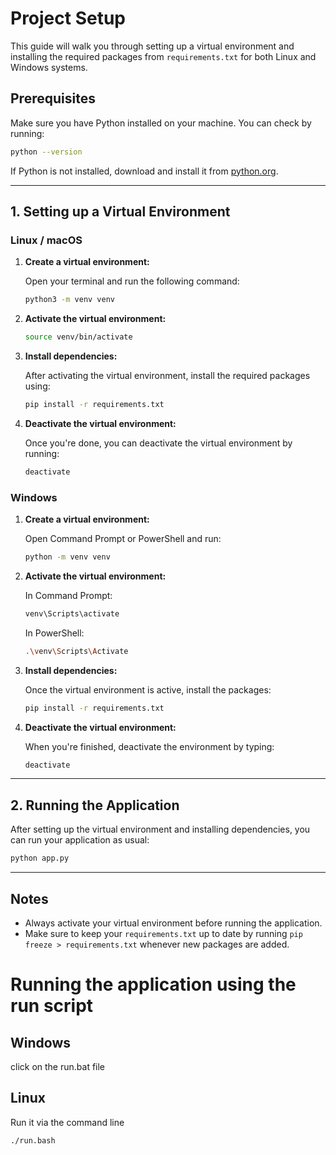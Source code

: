 
# Project Setup

This guide will walk you through setting up a virtual environment and installing the required packages from `requirements.txt` for both Linux and Windows systems.

## Prerequisites

Make sure you have Python installed on your machine. You can check by running:

```bash
python --version
```

If Python is not installed, download and install it from [python.org](https://www.python.org/downloads/).

---

## 1. Setting up a Virtual Environment

### Linux / macOS

1. **Create a virtual environment:**

    Open your terminal and run the following command:

    ```bash
    python3 -m venv venv
    ```

2. **Activate the virtual environment:**

    ```bash
    source venv/bin/activate
    ```

3. **Install dependencies:**

    After activating the virtual environment, install the required packages using:

    ```bash
    pip install -r requirements.txt
    ```

4. **Deactivate the virtual environment:**

    Once you're done, you can deactivate the virtual environment by running:

    ```bash
    deactivate
    ```

### Windows

1. **Create a virtual environment:**

    Open Command Prompt or PowerShell and run:

    ```bash
    python -m venv venv
    ```

2. **Activate the virtual environment:**

    In Command Prompt:

    ```bash
    venv\Scripts\activate
    ```

    In PowerShell:

    ```bash
    .\venv\Scripts\Activate
    ```

3. **Install dependencies:**

    Once the virtual environment is active, install the packages:

    ```bash
    pip install -r requirements.txt
    ```

4. **Deactivate the virtual environment:**

    When you're finished, deactivate the environment by typing:

    ```bash
    deactivate
    ```

---

## 2. Running the Application

After setting up the virtual environment and installing dependencies, you can run your application as usual:

```bash
python app.py
```

---

## Notes

- Always activate your virtual environment before running the application.
- Make sure to keep your `requirements.txt` up to date by running `pip freeze > requirements.txt` whenever new packages are added.



# Running the application using the run script

## Windows
click on the run.bat file

## Linux 
Run it via the command line 
```
./run.bash
```